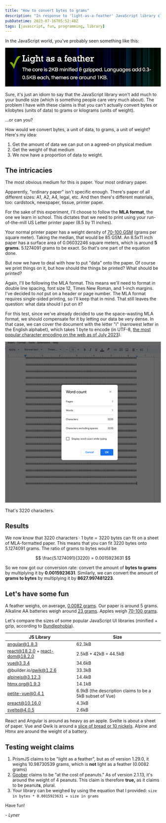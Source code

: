 ```yaml
---
title: "How to convert bytes to grams"
description: "In response to 'light-as-a-feather' JavaScript library claims"
pubDatetime: 2023-07-16T05:52:48Z
tags: [javascript, fun, programming, library]
---
```


In the JavaScript world, you've probably seen something like this:

![Example from the [PrismJS](https://prismjs.com/) website](../../assets/light-as-a-feather.png)

Sure, it's just an idiom to say that the JavaScript library won't add much to your bundle size (which is something people care very much about). The problem I have with these claims is that you can't actually convert bytes or kilobytes (units of data) to grams or kilograms (units of weight).

...or can you?

How would we convert bytes, a unit of data, to grams, a unit of weight? Here's my idea:

1. Get the amount of data we can put on a agreed-on physical medium
2. Get the weight of that medium
3. We now have a proportion of data to weight.

## The intricacies

The most obvious medium for this is paper. Your most ordinary paper.

Apparently, "ordinary paper" isn't specific enough. There's paper of all different sizes: A1, A2, A4, legal, etc. And then there's different materials, too: cardstock, newspaper, tissue, printer paper.

For the sake of this experiment, I'll choose to follow the **MLA format**, the one we learn in school. This dictates that we need to print using your run-of-the-mill US Letter printer paper (8.5 by 11 inches).

Your normal printer paper has a weight density of [70-100 GSM](https://www.digitalprinting.co.uk/support/paper-weight-guide/) (grams per square meter). Taking the median, that would be 85 GSM. An 8.5x11 inch paper has a surface area of 0.06032246 square meters, which is around **5 grams.** 5.1274091 grams to be exact. So that's one part of the equation done.

But now we have to deal with how to put "data" onto the paper. Of course we print things on it, but how should the things be printed? What should be printed?

Again, I'll be following the MLA format. This means we'll need to format in double line spacing, font size 12, Times New Roman, and 1-inch margins. I've decided to _not_ put on a header or page number. The MLA format requires single-sided printing, so I'll keep that in mind. That still leaves the question: what data should I put on it?

For this test, since we've already decided to use the space-wasting MLA format, we should compensate for it by letting our data be very dense. In that case, we can cover the document with the letter "i" (narrowest letter in the English alphabet), which takes 1 byte to encode (in UTF-8, [the most popular character encoding on the web as of July 2023](https://en.wikipedia.org/wiki/Popularity_of_text_encodings#Popularity_on_the_World_Wide_Web)).

![I covered up a whole Google Doc](../../assets/google-doc-spam.png)

That's 3220 characters.

## Results

We now know that $3220 \text{ characters} \cdot 1 \text{ byte} = 3220 \text{ bytes}$ can fit on a sheet of MLA-formatted paper. This means that you can fit 3220 bytes onto 5.1274091 grams. The ratio of grams to bytes would be

$$
\frac{5.1274091}{3220} = 0.0015923631
$$

So we now got our conversion rate: convert the amount of **bytes to grams** by multiplying it by **0.0015923631**. Similarly, we can convert the amount of **grams to bytes** by multiplying it by **8627.997481223**.

## Let's have some fun

A feather weighs, on average, [0.0082 grams](https://weightofthing.com/weight-of-feather/). Our paper is around 5 grams. Alkaline AA batteries weigh around [23 grams](<https://en.wikipedia.org/wiki/AA_battery#:~:text=Alkaline%20AA%20cells%20have%20a,31%20g%20(1.1%20oz).>). Apples weigh [70-100 grams](https://ryansjuice.com/blog/how-many-apples-in-a-pound#:~:text=The%20average%20apple%20is%20between,3%20apples%20in%20a%20pound.).

Let's compare the sizes of some popular JavaScript UI libraries (minified + gzip, according to [Bundlephobia](https://bundlephobia.com/)).

| JS Library                      | Size                                                     |
| ------------------------------- | -------------------------------------------------------- |
| angular@1.8.3                   | 62.3kB                                                   |
| react@18.2.0 + react-dom@18.2.0 | 2.5kB + 42kB = 44.5kB                                    |
| vue@3.3.4                       | 34.6kB                                                   |
| @builder.io/qwik@1.2.6          | 33.3kB                                                   |
| alpinejs@3.12.3                 | 14.4kB                                                   |
| htmx.org@1.9.3                  | 14.1kB                                                   |
| petite-vue@0.4.1                | 6.9kB (the description claims to be a 5kB subset of Vue) |
| preact@10.16.0                  | 4.3kB                                                    |
| svelte@4.0.5                    | 2.6kB                                                    |

React and Angular is around as heavy as an apple. Svelte is about a sheet of paper. Vue and Qwik is around a [slice of bread or 10 nickels](https://weightofstuff.com/10-common-items-that-weigh-about-50-grams/). Alpine and Htmx are around the weight of a battery.

## Testing weight claims

1. PrismJS claims to be "light as a feather", but as of version 1.29.0, it weighs 10.98730539 grams, which is **not** light as a feather (0.0082 grams)
2. [Goober](https://goober.rocks/) claims to be "at the cost of peanuts." As of version 2.1.13, it's around the weight of 4 peanuts. This claim is therefore **true,** as it claims to be peanut**s**, plural.
3. Your library can be weighed by using the equation that I provided: `size in bytes * 0.0015923631 = size in grams`

Have fun!

_- Lyner_
